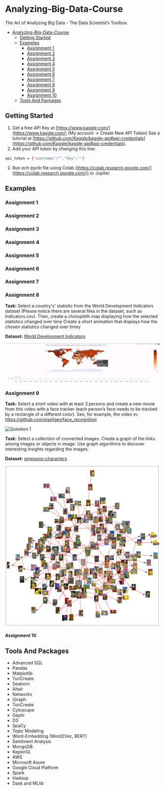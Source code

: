 # Analyzing-Big-Data-Course
The Art of Analyzing Big Data - The Data Scientist’s Toolbox. 

- [Analyzing-Big-Data-Course](#analyzing-big-data-course)
  * [Getting Started](#getting-started)
  * [Examples](#examples)
    + [Assignment 1](#assignment-1)
    + [Assignment 2](#assignment-2)
    + [Assignment 3](#assignment-3)
    + [Assignment 4](#assignment-4)
    + [Assignment 5](#assignment-5)
    + [Assignment 6](#assignment-6)
    + [Assignment 7](#assignment-7)
    + [Assignment 8](#assignment-8)
    + [Assignment 9](#assignment-9)
    + [Assignment 10](#assignment-10)
  * [Tools And Packages](#tools-and-packages)
  
## Getting Started
1. Get a free API Key at [https://www.kaggle.com/](https://www.kaggle.com/) (My account -> Create New API Token)
See a tutorial at [https://github.com/Kaggle/kaggle-api#api-credentials](https://github.com/Kaggle/kaggle-api#api-credentials).
2. Add your API token by changing this line:
```sh
api_token = {"username":"","key":""}
```
2. Run ech ipynb file using Colab ([https://colab.research.google.com/](https://colab.research.google.com/)) or Jupiter.

## Examples

### Assignment 1

### Assignment 2

### Assignment 3

### Assignment 4

### Assignment 5

### Assignment 6

### Assignment 7

### Assignment 8
**Task:** Select a country's' statistic from the World Development Indicators dataset (Please notice there are several files in the dataset, such as Indicators.csv). Then, create a choropleth map displaying how the selected statistics changed over time
Create a short animation that displays how the chosen statistics changed over timeץ

**Dataset:** [World Development Indicators](https://www.kaggle.com/worldbank/world-development-indicators)

![word_exp](https://github.com/nevoit/Analyzing-Big-Data-Course/blob/master/figures/hw_8_life_exp_.gif)

### Assignment 9
**Task:** Select a short video with at least 3 persons and create a new movie from this video with a face tracker (each person’s face needs to be tracked by a rectangle of a different color). See, for example, the video in: https://github.com/ageitgey/face_recognition

![Question 1](https://github.com/nevoit/Analyzing-Big-Data-Course/blob/master/figures/hw_9_gif.gif?raw=true)

**Task:** Select a collection of connected images. Create a graph of the links among images or objects in image.
Use graph algorithms to discover interesting insights regarding the images.

**Dataset:** [simpsons-characters](https://www.kaggle.com/alexattia/the-simpsons-characters-dataset)

![Question 2](https://github.com/nevoit/Analyzing-Big-Data-Course/blob/master/figures/hw_9_network.png)

#### Assignment 10

## Tools And Packages
- Advanced SQL
- Pandas
- Matplotlib
- TuriCreate
- Seaborn
- Altair
- Networkx
- iGraph
- TuriCreate
- Cytoscape
- Gephi
- D3
- SpaCy
- Topic Modeling
- Word-Embedding (Word2Vec, BERT)
- Sentiment Analysis
- MongoDB
- KeplerGL
- AWS
- Microsoft Azure
- Google Cloud Platform
- Spark
- Hadoop
- Dask and MLlib
